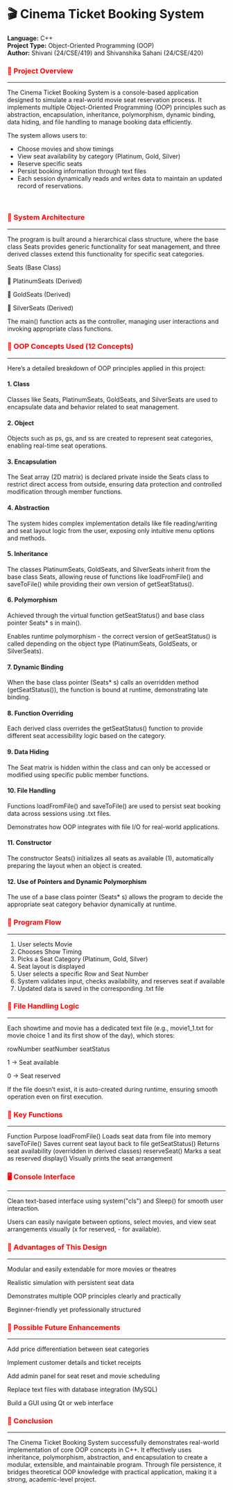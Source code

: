 <h1><b>🎬 Cinema Ticket Booking System</b></h1>

**Language:** C++<br>
**Project Type:** Object-Oriented Programming (OOP)<br>
**Author:** Shivani (24/CSE/419) and Shivanshika Sahani (24/CSE/420)<br>
<h3 style="color: red;"><b>🧩 Project Overview </b></h3><hr>
The Cinema Ticket Booking System is a console-based application designed to simulate a real-world movie seat reservation process.
It implements multiple Object-Oriented Programming (OOP) principles such as abstraction, encapsulation, inheritance, polymorphism, dynamic binding, data hiding, and file handling to manage booking data efficiently.

The system allows users to:

<ul ><li>Choose movies and show timings</li>

<li>View seat availability by category (Platinum, Gold, Silver)</li>

<li>Reserve specific seats</li>

<li>Persist booking information through text files</li>

<li>Each session dynamically reads and writes data to maintain an updated record of reservations.</li></ul><br>

<h3 style="color: red;"><b>🧱 System Architecture</b></h3><hr>
The program is built around a hierarchical class structure, where the base class Seats provides generic functionality for seat management, and three derived classes extend this functionality for specific seat categories.

Seats (Base Class)

🔸 PlatinumSeats (Derived)

🔸 GoldSeats (Derived)

🔸 SilverSeats (Derived)


The main() function acts as the controller, managing user interactions and invoking appropriate class functions.

<h3 style="color: red;"><b>🧠 OOP Concepts Used (12 Concepts)</b></h3><hr>
Here’s a detailed breakdown of OOP principles applied in this project:

<h4><b>1. Class</b></h4>

Classes like Seats, PlatinumSeats, GoldSeats, and SilverSeats are used to encapsulate data and behavior related to seat management.

<h4><b>2. Object</b></h4>

Objects such as ps, gs, and ss are created to represent seat categories, enabling real-time seat operations.

<h4><b>3. Encapsulation</b></h4>

The Seat array (2D matrix) is declared private inside the Seats class to restrict direct access from outside, ensuring data protection and controlled modification through member functions.

<h4><b>4. Abstraction</b></h4>

The system hides complex implementation details like file reading/writing and seat layout logic from the user, exposing only intuitive menu options and methods.

<h4><b>5. Inheritance</b></h4>

The classes PlatinumSeats, GoldSeats, and SilverSeats inherit from the base class Seats, allowing reuse of functions like loadFromFile() and saveToFile() while providing their own version of getSeatStatus().

<h4><b>6. Polymorphism</b></h4>

Achieved through the virtual function getSeatStatus() and base class pointer Seats* s in main().

Enables runtime polymorphism - the correct version of getSeatStatus() is called depending on the object type (PlatinumSeats, GoldSeats, or SilverSeats).

<h4><b>7. Dynamic Binding</b></h4>

When the base class pointer (Seats* s) calls an overridden method (getSeatStatus()), the function is bound at runtime, demonstrating late binding.

<h4><b>8. Function Overriding</b></h4>

Each derived class overrides the getSeatStatus() function to provide different seat accessibility logic based on the category.

<h4><b>9. Data Hiding</b></h4>

The Seat matrix is hidden within the class and can only be accessed or modified using specific public member functions.

<h4><b>10. File Handling</b></h4>

Functions loadFromFile() and saveToFile() are used to persist seat booking data across sessions using .txt files.

Demonstrates how OOP integrates with file I/O for real-world applications.

<h4><b>11. Constructor</b></h4>

The constructor Seats() initializes all seats as available (1), automatically preparing the layout when an object is created.

<h4><b>12. Use of Pointers and Dynamic Polymorphism</b></h4>

The use of a base class pointer (Seats* s) allows the program to decide the appropriate seat category behavior dynamically at runtime.<br>

<h3 style="color: red;"><b>🧮 Program Flow</b></h3><hr>
<ol><li>User selects Movie</li>

<li> Chooses Show Timing</li>

<li> Picks a Seat Category (Platinum, Gold, Silver)</li>

<li> Seat layout is displayed </li>

<li> User selects a specific Row and Seat Number</li>

<li> System validates input, checks availability, and reserves seat if available</li>

<li> Updated data is saved in the corresponding .txt file</li></ol>

<h3 style="color: red;"><b>📁 File Handling Logic</b></h3><hr>
Each showtime and movie has a dedicated text file (e.g., movie1_1.txt for movie choice 1 and its first show of the day), which stores:

rowNumber seatNumber seatStatus


1 → Seat available

0 → Seat reserved

If the file doesn’t exist, it is auto-created during runtime, ensuring smooth operation even on first execution.

<h3 style="color: red;"><b>🧰 Key Functions</b></h3><hr>
Function	Purpose
loadFromFile()	Loads seat data from file into memory
saveToFile()	Saves current seat layout back to file
getSeatStatus()	Returns seat availability (overridden in derived classes)
reserveSeat()	Marks a seat as reserved
display()	Visually prints the seat arrangement
<h3 style="color: red;"><b>🖥️ Console Interface</b></h3><hr>
Clean text-based interface using system("cls") and Sleep() for smooth user interaction.

Users can easily navigate between options, select movies, and view seat arrangements visually (x for reserved, - for available).

<h3 style="color: red;"><b>🧾 Advantages of This Design</b></h3><hr>
Modular and easily extendable for more movies or theatres

Realistic simulation with persistent seat data

Demonstrates multiple OOP principles clearly and practically

Beginner-friendly yet professionally structured

<h3 style="color: red;"><b>🚀 Possible Future Enhancements</b></h3><hr>
Add price differentiation between seat categories

Implement customer details and ticket receipts

Add admin panel for seat reset and movie scheduling

Replace text files with database integration (MySQL)

Build a GUI using Qt or web interface

<h3 style="color: red;"><b>🏁 Conclusion</b></h3><hr>
The Cinema Ticket Booking System successfully demonstrates real-world implementation of core OOP concepts in C++.
It effectively uses inheritance, polymorphism, abstraction, and encapsulation to create a modular, extensible, and maintainable program.
Through file persistence, it bridges theoretical OOP knowledge with practical application, making it a strong, academic-level project.
